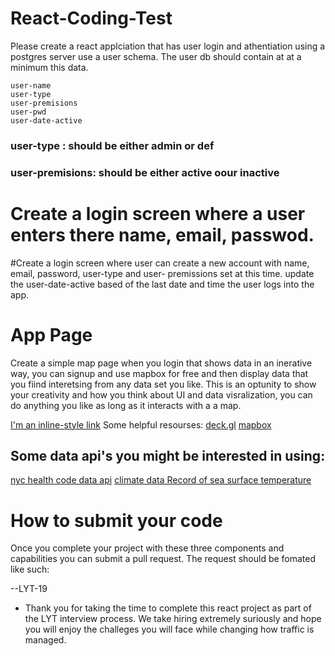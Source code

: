 # React-Coding-Test

Please create a react applciation that has user login and athentiation using a postgres server use a user schema. The user db should contain at at a minimum this data. 

```
user-name
user-type
user-premisions
user-pwd
user-date-active
```

### user-type : should be either admin or def
### user-premisions: should be either active oour inactive 

# Create a login screen where a user enters there name, email, passwod. 
#Create a login screen where user can create a new account with name, email, password, user-type and user- premissions set at this time. 
update the user-date-active based of the last date and time the user logs into the app. 

# App Page 
Create a simple map page when you login that shows data in an inerative way, you can signup and use mapbox for free and then display data that you fiind interetsing from any data set you like. This is an optunity to show your creativity and how you think about UI and data visralization, you can do anything you like as long as it interacts with a a map. 

[I'm an inline-style link](https://www.google.com)
Some helpful resourses: 
[deck.gl](https://deck.gl/#/)
[mapbox](https://www.mapbox.com/)

## Some data api's you might be interested in using: 
[nyc health code data api](https://rapidapi.com/DrRobotmck/api/nyc-health-inspection-results)
[climate data Record of sea surface temperature](https://catalog.data.gov/dataset/noaa-climate-data-record-cdr-of-sea-surface-temperature-whoi-version-1-0)

# How to submit your code
Once you complete your project with these three components and capabilities you can submit a pull request. The request should be fomated like such: 

<your-name>-<month>-LYT-19
  
* Thank you for taking the time to complete this react project as part of the LYT interview process. We take hiring extremely suriously and hope you will enjoy the challeges you will face while changing how traffic is managed.  
